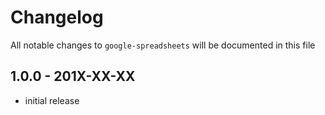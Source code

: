 # Changelog

All notable changes to `google-spreadsheets` will be documented in this file

## 1.0.0 - 201X-XX-XX

- initial release
